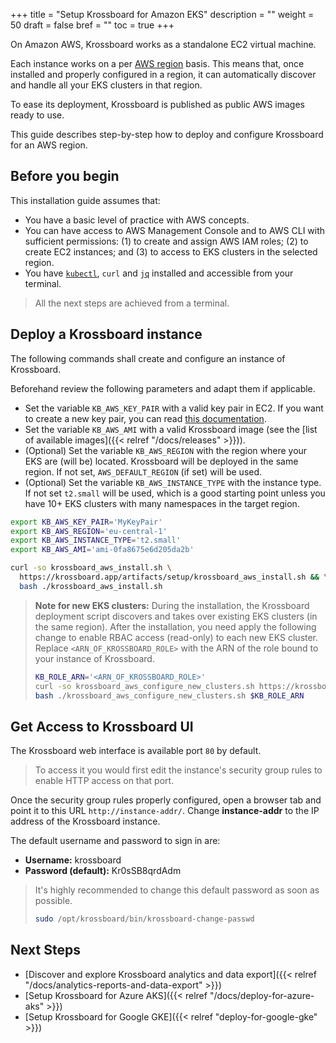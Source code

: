 +++
title = "Setup Krossboard for Amazon EKS"
description = ""
weight = 50
draft = false
bref = ""
toc = true 
+++

On Amazon AWS, Krossboard works as a standalone EC2 virtual machine. 

Each instance works on a per [AWS region](https://docs.aws.amazon.com/en_us/AWSEC2/latest/UserGuide/using-regions-availability-zones.html) basis. This means that, once installed and properly configured in a region, it can automatically discover and handle all your EKS clusters in that region. 

To ease its deployment, Krossboard is published as public AWS images ready to use.

This guide describes step-by-step how to deploy and configure Krossboard for an AWS region. 

## Before you begin
This installation guide assumes that:

* You have a basic level of practice with AWS concepts.
* You can have access to AWS Management Console and to AWS CLI with sufficient permissions: (1) to create and assign AWS IAM roles; (2) to create EC2 instances; and (3) to access to EKS clusters in the selected region.
* You have [`kubectl`](https://kubernetes.io/fr/docs/tasks/tools/install-kubectl/), `curl` and [`jq`](https://stedolan.github.io/jq/) installed and accessible from your terminal.

> All the next steps are achieved from a terminal.

## Deploy a Krossboard instance
The following commands shall create and configure an instance of Krossboard.

Beforehand review the following parameters and adapt them if applicable.
  * Set the variable `KB_AWS_KEY_PAIR` with a valid key pair in EC2. If you want to create a new key pair, you can read [this documentation](https://docs.aws.amazon.com/cli/latest/userguide/cli-services-ec2-keypairs.html).
  * Set the variable `KB_AWS_AMI` with a valid Krossboard image (see the [list of available images]({{< relref "/docs/releases" >}})).
  * (Optional) Set the variable `KB_AWS_REGION` with the region where your EKS are (will be) located.  Krossboard will be deployed in the same region. If not set, `AWS_DEFAULT_REGION` (if set) will be used.
  * (Optional) Set the variable `KB_AWS_INSTANCE_TYPE` with the instance type. If not set `t2.small` will be used, which is a good starting point unless you have 10+ EKS clusters with many namespaces in the target region.

```sh
export KB_AWS_KEY_PAIR='MyKeyPair'
export KB_AWS_REGION='eu-central-1'
export KB_AWS_INSTANCE_TYPE='t2.small'
export KB_AWS_AMI='ami-0fa8675e6d205da2b'

curl -so krossboard_aws_install.sh \
  https://krossboard.app/artifacts/setup/krossboard_aws_install.sh && \
  bash ./krossboard_aws_install.sh
```

> **Note for new EKS clusters:** During the installation, the Krossboard deployment script discovers and takes over existing EKS clusters (in the same region). After the installation, you need apply the following change to enable RBAC access (read-only) to each new EKS cluster. Replace `<ARN_OF_KROSSBOARD_ROLE>` with the ARN of the role bound to your instance of Krossboard.
> ```sh
> KB_ROLE_ARN='<ARN_OF_KROSSBOARD_ROLE>'
> curl -so krossboard_aws_configure_new_clusters.sh https://krossboard.app/artifacts/setup/krossboard_aws_configure_new_clusters.sh
> bash ./krossboard_aws_configure_new_clusters.sh $KB_ROLE_ARN
> ```

## Get Access to Krossboard UI
The Krossboard web interface is available port `80` by default. 

 > To access it you would first edit the instance's security group rules to enable HTTP access on that port.

Once the security group rules properly configured, open a browser tab and point it to this URL `http://instance-addr/`. Change **instance-addr** to the IP address of the Krossboard instance.

The default username and password to sign in are:

* **Username:** krossboard
* **Password (default):** Kr0sSB8qrdAdm

> It's highly recommended to change this default password as soon as possible. 
> ```bash
> sudo /opt/krossboard/bin/krossboard-change-passwd
> ```

## Next Steps
* [Discover and explore Krossboard analytics and data export]({{< relref "/docs/analytics-reports-and-data-export" >}})
* [Setup Krossboard for Azure AKS]({{< relref "/docs/deploy-for-azure-aks" >}})
* [Setup Krossboard for Google GKE]({{< relref "deploy-for-google-gke" >}})